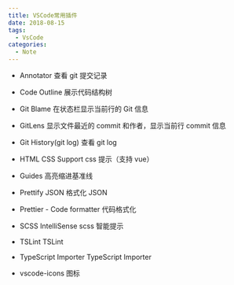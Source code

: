 ```yaml
---
title: VSCode常用插件
date: 2018-08-15
tags:
  - VsCode
categories:
  - Note
---
```


- Annotator
  查看 git 提交记录
- Code Outline
  展示代码结构树
- Git Blame
  在状态栏显示当前行的 Git 信息
- GitLens
  显示文件最近的 commit 和作者，显示当前行 commit 信息

- Git History(git log)
  查看 git log
- HTML CSS Support
  css 提示（支持 vue）
- Guides
  高亮缩进基准线
- Prettify JSON
  格式化 JSON

- Prettier - Code formatter
  代码格式化
- SCSS IntelliSense
  scss 智能提示

- TSLint
  TSLint
- TypeScript Importer
  TypeScript Importer
- vscode-icons
  图标
